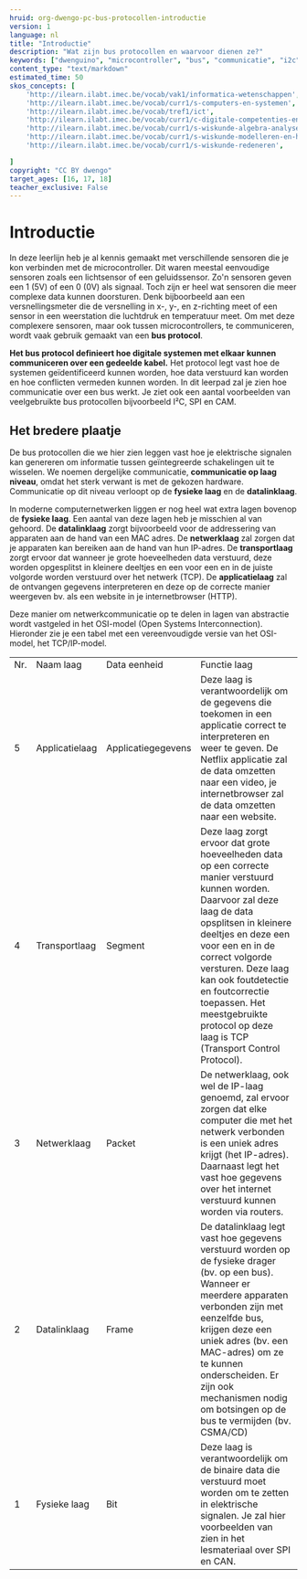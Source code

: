 ```yaml
---
hruid: org-dwengo-pc-bus-protocollen-introductie
version: 1
language: nl
title: "Introductie"
description: "Wat zijn bus protocollen en waarvoor dienen ze?"
keywords: ["dwenguino", "microcontroller", "bus", "communicatie", "i2c", "spi", "uart", "can"]
content_type: "text/markdown"
estimated_time: 50
skos_concepts: [
    'http://ilearn.ilabt.imec.be/vocab/vak1/informatica-wetenschappen', 
    'http://ilearn.ilabt.imec.be/vocab/curr1/s-computers-en-systemen',
    'http://ilearn.ilabt.imec.be/vocab/tref1/ict',
    'http://ilearn.ilabt.imec.be/vocab/curr1/c-digitale-competenties-en-mediawijsheid',
    'http://ilearn.ilabt.imec.be/vocab/curr1/s-wiskunde-algebra-analyse',
    'http://ilearn.ilabt.imec.be/vocab/curr1/s-wiskunde-modelleren-en-heuristiek',
    'http://ilearn.ilabt.imec.be/vocab/curr1/s-wiskunde-redeneren',

]
copyright: "CC BY dwengo"
target_ages: [16, 17, 18]
teacher_exclusive: False
---
```


# Introductie

In deze leerlijn heb je al kennis gemaakt met verschillende sensoren die je kon verbinden met de microcontroller. Dit waren meestal eenvoudige sensoren zoals een lichtsensor of een geluidssensor. Zo'n sensoren geven een 1 (5V) of een 0 (0V) als signaal. Toch zijn er heel wat sensoren die meer complexe data kunnen doorsturen. Denk bijboorbeeld aan een versnellingsmeter die de versnelling in x-, y-, en z-richting meet of een sensor in een weerstation die luchtdruk en temperatuur meet. Om met deze complexere sensoren, maar ook tussen microcontrollers, te communiceren, wordt vaak gebruik gemaakt van een **bus protocol**. 

**Het bus protocol definieert hoe digitale systemen met elkaar kunnen communiceren over een gedeelde kabel.** Het protocol legt vast hoe de systemen geïdentificeerd kunnen worden, hoe data verstuurd kan worden en hoe conflicten vermeden kunnen worden. In dit leerpad zal je zien hoe communicatie over een bus werkt. Je ziet ook een aantal voorbeelden van veelgebruikte bus protocollen bijvoorbeeld I²C, SPI en CAM.

<div class="dwengo-content sideinfo">
<h2 class="title">Het bredere plaatje</h2>
<div class="content">

De bus protocollen die we hier zien leggen vast hoe je elektrische signalen kan genereren om informatie tussen geïntegreerde schakelingen uit te wisselen. We noemen dergelijke communicatie, **communicatie op laag niveau**, omdat het sterk verwant is met de gekozen hardware. Communicatie op dit niveau verloopt op de **fysieke laag** en de **datalinklaag**.

In moderne computernetwerken liggen er nog heel wat extra lagen bovenop de **fysieke laag**. Een aantal van deze lagen heb je misschien al van gehoord. De **datalinklaag** zorgt bijvoorbeeld voor de addressering van apparaten aan de hand van een MAC adres. De **netwerklaag** zal zorgen dat je apparaten kan bereiken aan de hand van hun IP-adres. De **transportlaag** zorgt ervoor dat wanneer je grote hoeveelheden data verstuurd, deze worden opgesplitst in kleinere deeltjes en een voor een en in de juiste volgorde worden verstuurd over het netwerk (TCP). De **applicatielaag** zal de ontvangen gegevens interpreteren en deze op de correcte manier weergeven bv. als een website in je internetbrowser (HTTP).

Deze manier om netwerkcommunicatie op te delen in lagen van abstractie wordt vastgeled in het OSI-model (Open Systems Interconnection). Hieronder zie je een tabel met een vereenvoudigde versie van het OSI-model, het TCP/IP-model.

<table>
    <tr>
        <td>Nr.</td>
        <td>Naam laag</td>
        <td>Data eenheid</td>
        <td>Functie laag</td>
    </tr>
    <tr>
        <td>5</td>
        <td>Applicatielaag</td>
        <td>Applicatiegegevens</td>
        <td>Deze laag is verantwoordelijk om de gegevens die toekomen in een applicatie correct te interpreteren en weer te geven. De Netflix applicatie zal de data omzetten naar een video, je internetbrowser zal de data omzetten naar een website.</td>
    </tr>
    <tr>
        <td>4</td>
        <td>Transportlaag</td>
        <td>Segment</td>
        <td>Deze laag zorgt ervoor dat grote hoeveelheden data op een correcte manier verstuurd kunnen worden. Daarvoor zal deze laag de data opsplitsen in kleinere deeltjes en deze een voor een en in de correct volgorde versturen. Deze laag kan ook foutdetectie en foutcorrectie toepassen. Het meestgebruikte protocol op deze laag is TCP (Transport Control Protocol).</td>
    </tr>
    <tr>
        <td>3</td>
        <td>Netwerklaag</td>
        <td>Packet</td>
        <td>De netwerklaag, ook wel de IP-laag genoemd, zal ervoor zorgen dat elke computer die met het netwerk verbonden is een uniek adres krijgt (het IP-adres). Daarnaast legt het vast hoe gegevens over het internet verstuurd kunnen worden via routers. </td>
    </tr>
    <tr>
        <td>2</td>
        <td>Datalinklaag</td>
        <td>Frame</td>
        <td>De datalinklaag legt vast hoe gegevens verstuurd worden op de fysieke drager (bv. op een bus). Wanneer er meerdere apparaten verbonden zijn met eenzelfde bus, krijgen deze een uniek adres (bv. een MAC-adres) om ze te kunnen onderscheiden. Er zijn ook mechanismen nodig om botsingen op de bus te vermijden (bv. CSMA/CD)</td>
    </tr>
    <tr>
        <td>1</td>
        <td>Fysieke laag</td>
        <td>Bit</td>
        <td>Deze laag is verantwoordelijk om de binaire data die verstuurd moet worden om te zetten in elektrische signalen. Je zal hier voorbeelden van zien in het lesmateriaal over SPI en CAN.</td>
    </tr>
</table>

</div>
</div>